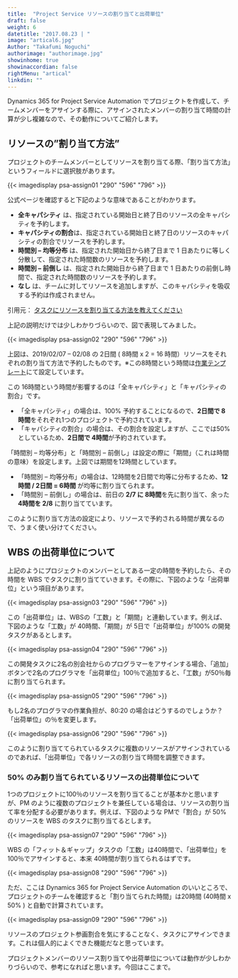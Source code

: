 ```yaml
---
title:  "Project Service リソースの割り当てと出荷単位"
draft: false
weight: 6
datetitle: "2017.08.23 | "
image: "artical6.jpg"
Author: "Takafumi Noguchi"
authorimage: "authorimage.jpg"
showinhome: true
showinaccordian: false
rightMenu: "artical"
linkdin: ""
---
```

<!-- Intro  -->
Dynamics 365 for Project Service Automation でプロジェクトを作成して、チームメンバーをアサインする際に、アサインされたメンバーの割り当て時間の計算が少し複雑なので、その動作についてご紹介します。

## リソースの”割り当て方法”
プロジェクトのチームメンバーとしてリソースを割り当てる際、「割り当て方法」というフィールドに選択肢があります。
<!-- Image= psa-assign01.png -->
{{< imagedisplay psa-assign01 "290" "596" "796" >}}

公式ページを確認すると下記のような意味であることがわかります。

<!-- Quate box -->
* **全キャパシティ** は、指定されている開始日と終了日のリソースの全キャパシティを予約します。
* **キャパシティの割合**は、指定されている開始日と終了日のリソースのキャパシティの割合でリソースを予約します。
* **時間別 – 均等分布** は、指定された開始日から終了日まで 1 日あたりに等しく分散して、指定された時間数のリソースを予約します。
* **時間別 – 前倒し** は、指定された開始日から終了日まで 1 日あたりの前倒し時間で、指定された時間数のリソースを予約します。
* **なし** は、チームに対してリソースを追加しますが、このキャパシティを吸収する予約は作成されません。


引用元： [タスクにリソースを割り当てる方法を教えてください](https://docs.microsoft.com/ja-jp/dynamics365/project-operations/psa/FAQ-assign-resources-to-tasks)

上記の説明だけでは少しわかりづらいので、図で表現してみました。
<!-- Image= psa-assign02.png -->
{{< imagedisplay psa-assign02 "290" "596" "796" >}}

上図は、2019/02/07 – 02/08 の 2日間 ( 8時間 x 2 = 16 時間）リソースをそれぞれの割り当て方法で予約したものです。※この8時間という時間は[作業テンプレート]()にて設定しています。

この 16時間という時間が影響するのは「全キャパシティ」と「キャパシティの割合」です。
  * 「全キャパシティ」の場合は、100% 予約することになるので、**2日間で 8時間**をそれぞれ1つのプロジェクトで予約されています。
  * 「キャパシティの割合」の場合は、その割合を設定しますが、ここでは50%としているため、**2日間で 4時間**が予約されています。

「時間別 – 均等分布」と「時間別 – 前倒し」は設定の際に「期間」（これは時間の意味）を設定します。上図では期間を12時間としています。
  * 「時間別 – 均等分布」の場合は、12時間を2日間で均等に分布するため、**12時間 / 2日間 = 6時間** が均等に割り当てられます。
  * 「時間別 – 前倒し」の場合は、前日の **2/7 に 8時間**を先に割り当て、余った **4時間を 2/8** に割り当てています。

このように割り当て方法の設定により、リソースで予約される時間が異なるので、うまく使い分けてください。

## WBS の出荷単位について
上記のようにプロジェクトのメンバーとしてある一定の時間を予約したら、その時間を WBS でタスクに割り当てていきます。その際に、下図のような「出荷単位」という項目があります。
<!-- Image= psa-assign03.png -->
{{< imagedisplay psa-assign03 "290" "596" "796" >}}

この「出荷単位」は、WBSの「工数」と「期間」と連動しています。例えば、下図のような「工数」が 40時間、「期間」が 5日で「出荷単位」が100% の開発タスクがあるとします。
<!-- Image= psa-assign04.png -->
{{< imagedisplay psa-assign04 "290" "596" "796" >}}

この開発タスクに2名の別会社からのプログラマーをアサインする場合、「追加」ボタンで2名のプログラマを「出荷単位」100％で追加すると、「工数」が50％毎に割り当てられます。
<!-- Image= psa-assign05.png -->
{{< imagedisplay psa-assign05 "290" "596" "796" >}}

もし2名のプログラマの作業負担が、80:20 の場合はどうするのでしょうか？「出荷単位」の％を変更します。
<!-- Image= psa-assign06.png -->
{{< imagedisplay psa-assign06 "290" "596" "796" >}}

このように割り当ててられているタスクに複数のリソースがアサインされているのであれば、「出荷単位」で各リソースの割り当て時間を調整できます。

### 50% のみ割り当てられているリソースの出荷単位について
1つのプロジェクトに100％のリソースを割り当てることが基本かと思いますが、PM のように複数のプロジェクトを兼任している場合は、リソースの割り当て率を分配する必要があります。例えば、下図のような PMで「割合」が 50% のリソースを WBS のタスクに割り当てるとします。
<!-- Image= psa-assign07.png -->
{{< imagedisplay psa-assign07 "290" "596" "796" >}}

WBS の「フィット＆ギャップ」タスクの「工数」は40時間で、「出荷単位」を100％でアサインすると、本来 40時間が割り当てられるはずです。
<!-- Image= psa-assign08.png -->
{{< imagedisplay psa-assign08 "290" "596" "796" >}}

ただ、ここは Dynamics 365 for Project Service Automation のいいところで、プロジェクトのチームを確認すると「割り当てられた時間」は20時間 (40時間 x 50% ) と自動で計算されています。
<!-- Image= psa-assign09.png -->
{{< imagedisplay psa-assign09 "290" "596" "796" >}}

リソースのプロジェクト参画割合を気にすることなく、タスクにアサインできます。これは個人的によくできた機能だなと思っています。

プロジェクトメンバーのリソース割り当てや出荷単位については動作が少しわかりづらいので、参考になればと思います。今回はここまで。    
&nbsp;